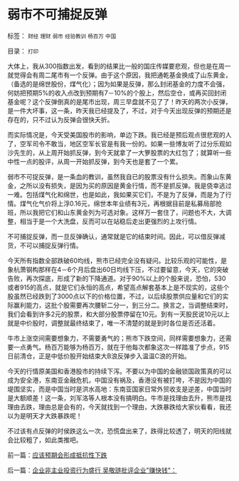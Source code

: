 # 弱市不可捕捉反弹

标签： `财经` `理财` `弱市` `经验教训` `杨百万` `中国` 

目录： `打印`

大体上，我从300指数出发，看到的结果比一般的国庄传媒要悲观，但也是在周一就觉得会有周二尾市有一个反弹。由于这个原因，我把通乾基金换成了山东黄金，（备选的是绵世股份，煤气化）；因为如果是反弹，那么封闭基金的力度不会强，何妨把预期5%的收入点改到预期有7－10%的个股上，然后空仓，或再买回封闭基金呢？这个反弹倒真的是尾市出现，周三早盘就不见了了！昨天的两次小反弹，是一件大坏事，这一条，昨天我已经提及了，不过，对于今天出现反弹的预期还是存在的，只不过认为反弹会很快夭折。



而实际情况是，今天受美国股市的影响，单边下跌。我已经是预后观点很悲观的人了，空军司令不敢当，地区空军长官是有我一份的。如果一些博友听了过分乐观如沙先生的，从上周开始抓反弹，到今天就拿了一大箩股票的大红包了；就算听一些中性一点的股评，从周一开始抓反弹，到今天也是套了一个累。



弱市不可捉反弹，是一条血的教训，虽然我自已的股票没有什么损失。而象山东黄金，之所以没有损失，是因为买的原因是黄金行情，而不是抓反弹。我是侥幸逃过一难。包括煤气化和绵世，也是如此，我如果买它们，不是为了反弹，而是为了行情。煤气化气价将上浮0.16元，绵世本年业绩有3元，再根据目前是私募局部抢班，所以我把它们和山东黄金列为可选对象。这样万一套住了，问题也不大，大调整，相当于是一个大洗盘，反而可以在站稳后走出更强烈的上攻行情。



不可捕捉反弹，而一旦反弹确认，通常就是它的结束时间。因此，可以借反弹减货，不可以捕捉反弹行情。



今天所有指数全部跌破60均线，熊市已经完全没有疑问。比较乐观的可能性，是象杭萧钢构那样在4－6个月后盘出60日均线下压，不过要留意，今天，它的突破告败，再次探底，形成了新的下降通道。对于90%以上的个股来说，恐怕，530或者915的高点，就是它们永恒的高点，希望高点解套基本上是不现实的，这些个股虽然已经跌到了3000点以下的价格位置，不过，以后续股票供应量和它们的实际赢利能力，这批个股需要再次腰斩二分一，到三分二。换言之，当调整结束时，我们会看到许多2元的股票，和大部分股票停留在10元。到有一天股民说10元以上就是中价股时，调整就最终结束了，唯一不清楚的就是到时各位是否还活着。



牛市上涨空间需要想象力，不需要勇气的；熊市下跌空间，同样需要想象力，还需要一点勇气。杨百万能够为杨百万，就在于他每次都象这次一样踏准了步点，915日前清仓，正是中低价股开始结束大B浪反弹步入温温C浪的开始。



今天的行情原美国和香港股市的持续下泻。不要以为中国的金融锁国政策真的可以成为安全港，东南亚金融危机，中国没有祸及，香港没有被打垮，不是因为中国的堤围坚实，而是中国当时是洪水高地：东南亚国家日常外贸收支是逆差，中国当时是大额顺差！这一条，刘军洛等人根本没有搞明白。牛市是找理由去升，熊市是找理由去跌，理由总是会有的，今天就找到一个理由，大跌暴跌给大家伙看看，我还以为是明天才大跌暴跌呢！



不过该有点反弹的时侯跌这么一次，恐慌盘出来了，跌得比较透了，明天的阳线就会比较粗了，如此类推吧。







前一篇：[应该预期会形成抵抗性下跌](../../../2007/11/7/应该预期会形成抵抗性下跌.md)

后一篇：[企业非主业投资行为盛行&nbsp;吴敬琏批评企业&quot;赚快钱&quot;：](../../../2007/11/9/企业非主业投资行为盛行&nbsp;吴敬琏批评企业&quot;赚快钱&quot;：.md)